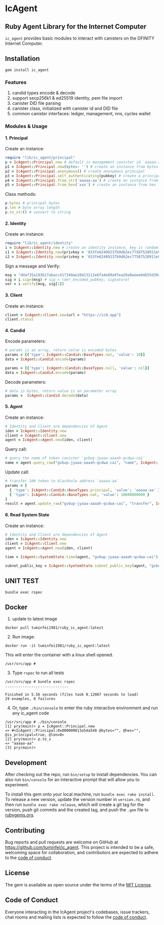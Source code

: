 # IcAgent

## Ruby Agent Library for the Internet Computer

`ic_agent` provides basic modules to interact with canisters on the DFINITY Internet Computer.


## Installation

```
gem install ic_agent
```

### Features

1. candid types encode & decode
2. support secp256k1 & ed25519 identity, pem file import
3. canister DID file parsing
4. canister class, initialized with canister id and DID file
5. common canister interfaces: ledger, management, nns, cycles wallet

### Modules & Usage

#### 1. Principal

Create an instance:

```ruby
require "lib/ic_agent/principal"
p = IcAgent::Principal.new # default is management canister id `aaaaa-aa`
p1 = IcAgent::Principal.new(bytes: '') # create an instance from bytes
p2 = IcAgent::Principal.anonymous() # create anonymous principal
p3 = IcAgent::Principal.self_authenticating(pubkey) # create a principal from public key
p4 = IcAgent::Principal.from_str('aaaaa-aa') # create an instance from string
p5 = IcAgent::Principal.from_hex('xxx') # create an instance from hex
```

Class methods:

```ruby
p.bytes # principal bytes
p.len # byte array length
p.to_str() # convert to string
```

#### 2. Identity

Create an instance:

```ruby
require "lib/ic_agent/identity"
i = IcAgent::Identity.new # create an identity instance, key is randomly generated
i1 = IcAgent::Identity.new(privkey = '833fe62409237b9d62ec77587520911e9a759cec1d19755b7da901b96dca3d42') # create an instance from private key
i2 = IcAgent::Identity.new(privkey = '833fe62409237b9d62ec77587520911e9a759cec1d19755b7da901b96dca3d42', type = 'secp256k1')
```

Sign a message and Verify:

```ruby
msg = "ddaf35a193617abacc417349ae20413112e6fa4e89a97ea20a9eeee64b55d39a2192992a274fc1a836ba3c23a3feebbd454d4423643ce80e2a9ac94fa54ca49f"
sig = i.sign(msg) # sig = (der_encoded_pubkey, signature)
ver = i.verify(msg, sig[1])
```

#### 3. Client

Create an instance:

```ruby
client = IcAgent::Client.new(url = "https://ic0.app")
client.status
```

#### 4. Candid

Encode parameters:

```ruby
# params is an array, return value is encoded bytes
params = [{'type': IcAgent::Candid::BaseTypes.nat, 'value': 10}]
data = IcAgent::Candid.encode(params)

params = [{'type': IcAgent::Candid::BaseTypes.null, 'value': nil}]
data = IcAgent::Candid.encode(params)
```

Decode parameters:

```ruby
# data is bytes, return value is an parameter array
params =  IcAgent::Candid.decode(data)
```

#### 5. Agent

Create an instance:

```ruby
# Identity and Client are dependencies of Agent
iden = IcAgent::Identity.new
client = IcAgent::Client.new
agent = IcAgent::Agent.new(iden, client)
```

Query call:

```ruby
# query the name of token canister `gvbup-jyaaa-aaaah-qcdwa-cai`
name = agent.query_raw("gvbup-jyaaa-aaaah-qcdwa-cai", "name", IcAgent::Candid.encode([]))
```

Update call:

```ruby
# transfer 100 token to blackhole address `aaaaa-aa`
params = [
  { 'type': IcAgent::Candid::BaseTypes.principal, 'value': 'aaaaa-aa' },
  { 'type': IcAgent::Candid::BaseTypes.nat, 'value': 10000000000 }
]
result = agent.update_raw("gvbup-jyaaa-aaaah-qcdwa-cai", "transfer", IcAgent::Candid.encode(params))
```

#### 6. Read System State

Create an instance:

```ruby
# Identity and Client are dependencies of Agent
iden = IcAgent::Identity.new
client = IcAgent::Client.new
agent = IcAgent::Agent.new(iden, client)

time = IcAgent::SyetemState.time(agent, "gvbup-jyaaa-aaaah-qcdwa-cai")

subnet_public_key = IcAgent::SyetemState.subnet_public_key(agent, "gvbup-jyaaa-aaaah-qcdwa-cai", "pjljw-kztyl-46ud4-ofrj6-nzkhm-3n4nt-wi3jt-ypmav-ijqkt-gjf66-uae")
```

## UNIT TEST

```
bundle exec rspec  
```

## Docker

1. update to latest image

`docker pull tuminfei1981/ruby_ic_agent:latest`

2. Run image:

`docker run -it tuminfei1981/ruby_ic_agent:latest`

This  will enter the container with a linux shell opened.

```shell
/usr/src/app # 
```

3. Type `rspec` to run all tests

```shell
/usr/src/app # bundle exec rspec
.............................

Finished in 5.56 seconds (files took 0.12067 seconds to load)
29 examples, 0 failures

```

4. Or, type `./bin/console` to enter the ruby interactive environment and run any ic_agent code

```shell
/usr/src/app # ./bin/console
[1] pry(main)> p = IcAgent::Principal.new
=> #<IcAgent::Principal:0x000000013a54a548 @bytes="", @hex="", @is_principal=true, @len=0>
[2] pry(main)> p.to_s
=> "aaaaa-aa"
[3] pry(main)>
```

## Development

After checking out the repo, run `bin/setup` to install dependencies. You can also run `bin/console` for an interactive prompt that will allow you to experiment.

To install this gem onto your local machine, run `bundle exec rake install`. To release a new version, update the version number in `version.rb`, and then run `bundle exec rake release`, which will create a git tag for the version, push git commits and the created tag, and push the `.gem` file to [rubygems.org](https://rubygems.org).

## Contributing

Bug reports and pull requests are welcome on GitHub at https://github.com/tuminfei/ic_agent. This project is intended to be a safe, welcoming space for collaboration, and contributors are expected to adhere to the [code of conduct](https://github.com/tuminfei/ic_agent/blob/main/CODE_OF_CONDUCT.md).

## License

The gem is available as open source under the terms of the [MIT License](https://opensource.org/licenses/MIT).

## Code of Conduct

Everyone interacting in the IcAgent project's codebases, issue trackers, chat rooms and mailing lists is expected to follow the [code of conduct](https://github.com/tuminfei/ic_agent/blob/main/CODE_OF_CONDUCT.md).
